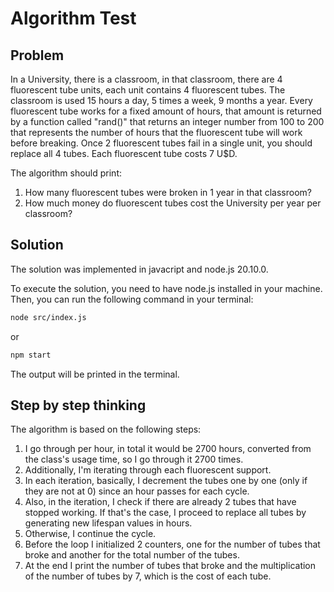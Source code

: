 # Algorithm Test

## Problem

In a University, there is a classroom, in that classroom, there are 4 fluorescent tube units, each
unit contains 4 fluorescent tubes. The classroom is used 15 hours a day, 5 times a week, 9 months a year.
Every fluorescent tube works for a fixed amount of hours, that amount is returned by a function called "rand()" that returns an integer number from 100 to 200 that represents the number of hours that the fluorescent tube will work before breaking. Once 2 fluorescent tubes fail in a single unit, you should replace all 4 tubes.
Each fluorescent tube costs 7 U$D.

The algorithm should print:

1. How many fluorescent tubes were broken in 1 year in that classroom?
2. How much money do fluorescent tubes cost the University per year per classroom?

## Solution

The solution was implemented in javacript and node.js 20.10.0.

To execute the solution, you need to have node.js installed in your machine. Then, you can run the following command in your terminal:

```bash
node src/index.js
```

or

```bash
npm start
```

The output will be printed in the terminal.

## Step by step thinking

The algorithm is based on the following steps:

1. I go through per hour, in total it would be 2700 hours, converted from the class's usage time, so I go through it 2700 times.
2. Additionally, I'm iterating through each fluorescent support.
3. In each iteration, basically, I decrement the tubes one by one (only if they are not at 0) since an hour passes for each cycle.
4. Also, in the iteration, I check if there are already 2 tubes that have stopped working. If that's the case, I proceed to replace all tubes by generating new lifespan values in hours.
5. Otherwise, I continue the cycle.
6. Before the loop I initialized 2 counters, one for the number of tubes that broke and another for the total number of the tubes.
7. At the end I print the number of tubes that broke and the multiplication of the number of tubes by 7, which is the cost of each tube.
